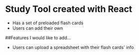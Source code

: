 # Study Tool created with React

* Has a set of preloaded flash cards
* Users can add their own

##Features I would like to add...
* Users can upload a spreadsheet with their flash cards' info